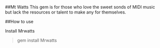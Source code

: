 ##Mt Watts
This gem is for those who love the sweet sonds of MIDI music but lack the resources or talent to make any for themselves.

##How to use

Install Mrwatts
> gem install Mrwatts